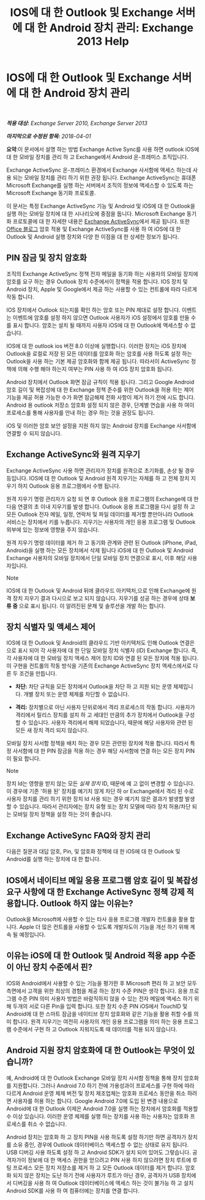﻿---
title: 'IOS에 대 한 Outlook 및 Exchange 서버에 대 한 Android 장치 관리: Exchange 2013 Help'
TOCTitle: IOS에 대 한 Outlook 및 Exchange 서버에 대 한 Android 장치 관리
ms:assetid: 16ce7d24-be74-4466-b126-828a67f69b6e
ms:mtpsurl: https://technet.microsoft.com/ko-kr/library/Mt465748(v=EXCHG.150)
ms:contentKeyID: 70076235
ms.date: 05/22/2018
mtps_version: v=EXCHG.150
ms.translationtype: MT
---

# IOS에 대 한 Outlook 및 Exchange 서버에 대 한 Android 장치 관리

 

_**적용 대상:** Exchange Server 2010, Exchange Server 2013_

_**마지막으로 수정된 항목:** 2018-04-01_

**요약**:이 문서에서 설명 하는 방법 Exchange Active Sync를 사용 하면 outlook iOS에 대 한 모바일 장치를 관리 하 고 Exchange에서 Android 온-프레미스 조직입니다.

Exchange ActiveSync 온-프레미스 환경에서 Exchange 사서함에 액세스 하는데 사용 되는 모바일 장치를 관리 하기 위한 권장 됩니다. Exchange ActiveSync는 휴대폰 Microsoft Exchange를 실행 하는 서버에서 조직의 정보에 액세스할 수 있도록 하는 Microsoft Exchange 동기화 프로토콜.

이 문서는 특정 Exchange ActiveSync 기능 및 Android 및 iOS에 대 한 Outlook을 실행 하는 모바일 장치에 대 한 시나리오에 중점을 둡니다. Microsoft Exchange 동기화 프로토콜에 대 한 자세한 내용은 [Exchange ActiveSync](exchange-activesync-exchange-2013-help.md)에서 제공 됩니다. 또한 [Office 블로그](https://go.microsoft.com/fwlink/p/?linkid=623922) 암호 적용 및 Exchange ActiveSync를 사용 하 여 iOS에 대 한 Outlook 및 Android 실행 장치와 다양 한 이점을 대 한 상세한 정보가 됩니다.

## PIN 잠금 및 장치 암호화

조직의 Exchange ActiveSync 정책 전자 메일을 동기화 하는 사용자의 모바일 장치에 암호를 요구 하는 경우 Outlook 장치 수준에서이 정책을 적용 합니다. IOS 장치 및 Android 장치, Apple 및 Google에서 제공 하는 사용할 수 있는 컨트롤에 따라 다르게 작동 합니다.

IOS 장치에서 Outlook 되는지를 확인 하는 암호 또는 PIN 제대로 설정 합니다. 이벤트는 이벤트에 암호를 설정 하지 않으면 Outlook 사용자가 iOS 설정에서 암호를 만들 수를 표시 합니다. 암호는 설치 될 때까지 사용자 iOS에 대 한 Outlook에 액세스할 수 없습니다.

IOS에 대 한 outlook ios 버전 8.0 이상에 실행합니다. 이러한 장치는 iOS 장치에 Outlook을 로컬로 저장 된 모든 데이터를 암호화 하는 암호를 사용 하도록 설정 하는 Outlook을 사용 하는 기본 제공 암호화와 함께 제공 됩니다. 따라서이 ActiveSync 정책에 의해 수행 해야 하는지 여부는 PIN 사용 하 여 iOS 장치 암호화 됩니다.

Android 장치에서 Outlook 화면 잠금 규칙이 적용 됩니다. 그리고 Google Android 암호 길이 및 복잡성에 대 한 Exchange 정책 준수를 위한 Outlook을 허용 하는 제어 기능을 제공 허용 가능한 수가 화면 잠금해제 전화 사항이 제거 하기 전에 시도 합니다. Android 용 outlook 저장소 암호화 설정 되지 않은 경우, 단계별 연습을 사용 하 여이 프로세스를 통해 사용자를 안내 하는 경우 하는 것을 권장도 됩니다.

iOS 및 이러한 암호 보안 설정을 지원 하지 않는 Android 장치를 Exchange 사서함에 연결할 수 되지 않습니다.

## Exchange ActiveSync와 원격 지우기

Exchange ActiveSync 사용 하면 관리자가 장치를 원격으로 초기화를, 손상 될 경우 등입니다. IOS에 대 한 Outlook 및 Android 원격 지우기는 자체를 하 고 전체 장치 지우기 하지 Outlook 응용 프로그램에서 수행 됩니다.

원격 지우기 명령 관리자가 요청 되 면 후 Outlook 응용 프로그램의 Exchange에 대 한 다음 연결의 초 이내 지우기를 발생 합니다. Outlook 응용 프로그램을 다시 설정 하 고 모든 Outlook 전자 메일, 일정, 연락처 및 파일 데이터를 제거할 뿐만아니라 Outlook 서비스는 장치에서 키를 누릅니다. 지우기는 사용자의 개인 응용 프로그램 및 Outlook 외부에 있는 정보에 영향을 주지 않습니다.

원격 지우기 명령 데이터를 제거 하 고 동기화 관계와 관련 된 Outlook (iPhone, iPad, Android)을 실행 하는 모든 장치에서 삭제 됩니다 iOS에 대 한 Outlook 및 Android Exchange 사용자의 모바일 장치에서 단일 모바일 장치 연결으로 표시, 이후 해당 사용자입니다.


> [!NOTE]
> IOS에 대 한 Outlook 및 Android 뒤에 클라우드 아키텍처,으로 인해 Exchange에 원격 장치 지우기 결과 다시으로 보고 되지 않습니다. 지우기를 성공 하는 경우에 상태 <STRONG>보류 중</STRONG> 으로 표시 됩니다. 이 알려진된 문제 및 솔루션을 개발 하는 합니다.



## 장치 식별자 및 액세스 제어

IOS에 대 한 Outlook 및 Android의 클라우드 기반 아키텍처도 인해 Outlook 연결은으로 표시 되어 각 사용자에 대 한 단일 모바일 장치 식별자 (ID) Exchange 합니다. 즉, 각 사용자에 대 한 모바일 장치 액세스 제어 장치 ID와 연결 된 모든 장치에 적용 됩니다. 이 구현을 컨트롤의 작동 방식을 기존의 Exchange ActiveSync 장치 액세스에서로 다른 두 조건을 만듭니다.

  - **차단:**  차단 규칙을 모든 장치에서 Outlook을 차단 하 고 지원 되는 운영 체제입니다. 개별 장치 또는 운영 체제를 차단할 수 없습니다.

  - **격리:**  장치별으로 아닌 사용자 단위로에서 격리 프로세스의 작동 합니다. 사용자가 격리에서 릴리스 장치를 설치 하 고 세대인 만큼의 추가 장치에서 Outlook을 구성할 수 있습니다. 사용자 격리에서 해제 되었습니다, 때문에 해당 사용자와 관련 된 모든 새 장치 격리 되지 않습니다.

모바일 장치 사서함 정책을 배치 하는 경우 모든 관련된 장치에 적용 합니다. 따라서 특정 사서함에 대 한 PIN 잠금을 적용 하는 경우 해당 사서함에 연결 하는 모든 장치 PIN이 필요 합니다.


> [!NOTE]
> 장치 Id는 영향을 받지 않는 모든 <EM>실제 장치</EM> ID, 때문에 예 고 없이 변경할 수 있습니다. 이 경우에 기존 '허용 된' 장치를 예기치 않게 차단 하 or Exchange에서 격리 된 수로 사용자 장치를 관리 하기 위한 장치 Id 사용 되는 경우 예기치 않은 결과가 발생할 발생할 수 있습니다. 따라서 관리자에는 장치 유형 또는 장치 모델에 따라 장치 허용/차단 되는 모바일 장치 정책을 설정 하는 것이 좋습니다.



## Exchange ActiveSync FAQ와 장치 관리

다음은 질문과 대답 암호, Pin, 및 암호화 정책에 대 한 iOS에 대 한 Outlook 및 Android를 실행 하는 장치에 대 한 합니다.

## IOS에서 네이티브 메일 응용 프로그램 암호 길이 및 복잡성 요구 사항에 대 한 Exchange ActiveSync 정책 강제 적용합니다. Outlook 하지 않는 이유는?

Outlook을 Microsoft에 사용할 수 있는 타사 응용 프로그램 개발자 컨트롤을 활용 합니다. Apple 더 많은 컨트롤을 사용할 수 있도록 개발자도이 기능을 개선 하기 위해 계속 될 예정입니다.

## 이유는 iOS에 대 한 Outlook 및 Android 적용 app 수준이 아닌 장치 수준에서 핀?

IOS와 Android에서 사용할 수 있는 기능을 평가한 후 Microsoft 편리 하 고 보안 모두 측면에서 고객을 위한 최상의 경험을 제공 하는 장치 수준 PIN은 생각 합니다. 응용 프로그램 수준 PIN 의미 사용자 방법은 바람직하지 않을 수 있는 전자 메일에 액세스 하기 위해 두개의 서로 다른 Pin을 입력 합니다. 또한 장치 수준 PIN iOS에서 TouchID 및 Android에 대 한 스마트 잠금을 네이티브 장치 암호화와 같은 기능을 활용 취할 수를 의미 합니다. 원격 지우기는 여전히 사용자의 개인 응용 프로그램을 의미 하는 응용 프로그램 수준에서 구현 하 고 Outlook 지워지도록 때 데이터를 적용 되지 않습니다.

## Android 지원 장치 암호화에 대 한 Outlook는 무엇이 있습니까?

예, Android에 대 한 Outlook Exchange 모바일 장치 사서함 정책을 통해 장치 암호화를 지원합니다. 그러나 Android 7.0 하기 전에 가용성과이 프로세스를 구현 하에 따라 다르게 Android 운영 체제 버전 및 장치 제조업체는 암호화 프로세스 동안을 취소 하려면 사용자를 허용 하는 합니다. Google Android 7.0에 도입 된 변경 내용으로 Android에 대 한 Outlook 이제은 Android 7.0을 실행 하는 장치에서 암호화를 적용할 수 이상 있습니다. 이러한 운영 체제를 실행 하는 장치를 사용 하는 사용자는 암호화 프로세스를 취소 수 없습니다.

Android 장치는 암호화 하 고 장치 PIN을 사용 하도록 설정 하기만 하면 공격자가 장치를 소유 중인, 경우에 Outlook 데이터베이스 액세스할 수 없는 상태로 유지 됩니다. USB 디버깅 사용 하도록 설정 하 고 Android SDK가 설치 되어 있어도 그렇습니다. 공격자가이 정보에 대 한 액세스 권한을 얻으려고 PIN 사용 하지 않으려면 장치 루트에 루 팅 프로세스 모든 장치 저장소를 제거 하 고 모든 Outlook 데이터를 제거 합니다. 암호화 되지 않은 장치는 도난 하기 전에 사용자가 루트가 아닌 경우, 공격자가 USB 장치에서 디버깅을 사용 하 여 Outlook 데이터베이스에 액세스 하는 것이 불가능 하 고 설치 Android SDK를 사용 하 여 컴퓨터에는 장치를 연결 합니다.

